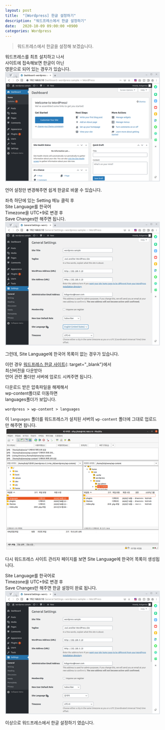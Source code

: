 ```yaml
---
layout: post
title:  "[Wordpress] 한글 설정하기"
description: "워드프레스에서 한글 설정하기"
date:   2020-10-09 09:00:00 +0900
categories: Wordpress
---
```


>워드프레스에서 한글을 설정해 보겠습니다.

워드프레스를 최초 설치하고 나서  
사이트에 접속해보면 한글이 아닌  
영문으로 되어 있는 경우가 있습니다.
![한글 설정하기-1](/assets/images/2020-10-09/korean-setting-1.png)

언어 설정만 변경해주면 쉽게 한글로 바꿀 수 있습니다.

좌측 하단에 있는 Setting 메뉴 클릭 후  
Site Language를 한국어  
Timezone을 UTC+9로 변경 후  
Save Changes만 해주면 됩니다.
![한글 설정하기-2](/assets/images/2020-10-09/korean-setting-2.png)

그런데, Site Language에 한국어 목록이 없는 경우가 있습니다.

이런 경우 [워드프레스 한글 사이트](https://ko.wordpress.org/download/releases/){: target="_blank"}에서  
최신버전을 다운받아  
언어 관련 폴더만 서버에 업로드 시켜주면 됩니다.


다운로드 받은 압축파일을 해제해서  
wp-content폴더로 이동하면  
languages폴더가 보입니다.  
```
wordpress > wp-content > languages
```

이 `languages` 폴더를
워드프레스가 설치된 서버의
`wp-content` 폴더에 그대로 업로드만 해주면 됩니다.
![한글 설정하기-3](/assets/images/2020-10-09/korean-setting-3.png)

다시 워드프레스 사이트 관리자 페이지를 보면
Site Language에 한국어 목록이 생성됩니다.

Site Language를 한국어로  
Timezone을 UTC+9로 변경 후  
Save Changes만 해주면 한글 설정이 완료 됩니다.
![한글 설정하기-4](/assets/images/2020-10-09/korean-setting-4.png)

이상으로 워드프레스에서 한글 설정하기 였습니다.